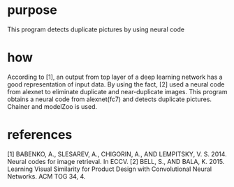 # purpose
This program detects duplicate pictures by using neural code

# how
According to [1], an output from top layer of a deep learning network has a good representation of input data.
By using the fact, [2] used a neural code from alexnet to eliminate duplicate and near-duplicate images.
This program obtains a neural code from alexnet(fc7) and detects duplicate pictures.
Chainer and modelZoo is used.

# references
[1] BABENKO, A., SLESAREV, A., CHIGORIN, A., AND LEMPITSKY, V. S. 2014. Neural codes for image retrieval. In ECCV.
[2] BELL, S., AND BALA, K. 2015. Learning Visual Similarity for Product Design with Convolutional Neural Networks. ACM TOG 34, 4.
